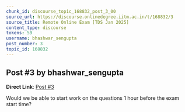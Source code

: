```yaml
---
chunk_id: discourse_topic_168832_post_3_00
source_url: https://discourse.onlinedegree.iitm.ac.in/t/168832/3
source_title: Remote Online Exam [TDS Jan 2025]
content_type: discourse
tokens: 59
username: bhashwar_sengupta
post_number: 3
topic_id: 168832
---
```


## Post #3 by bhashwar_sengupta

**Direct Link**: [Post #3](https://discourse.onlinedegree.iitm.ac.in/t/168832/3)

Would we be able to start work on the questions 1 hour before the exam start time?
